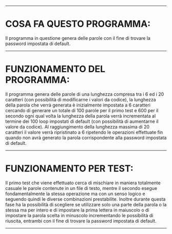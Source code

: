 
******************************************************************************************************************************************************
# COSA FA QUESTO PROGRAMMA:

Il programma in questione genera delle parole con il fine di trovare la password impostata di default.
******************************************************************************************************************************************************
# FUNZIONAMENTO DEL PROGRAMMA:

Il programma genera delle parole di una lunghezza compresa tra i 6 ed i 20 caratteri (con possibilità di modificarne i valori da codice), 
la lunghezza della parola che verrà generata è inizialmente impostata a 6 caratteri cercando di generare un totale di 100 parole per il primo test 
e 600 per il secondo ogni qual volta la lunghezza della parola verrà incrementata al termine dei 100 loop impostati di default 
(con possibilità di aumentarne il valore da codice). 
Al raggiungimento della lunghezza massima di 20 caratteri il valore verrà ripristinato a 6 ripetendo le operazioni effettuate 
fin quando non avrà generato la parola corrispondente alla password impostata di default.
******************************************************************************************************************************************************
# FUNZIONAMENTO PER TEST:

Il primo test che viene effettuato cerca di mischiare in maniera totalmente casuale le parole contenute in un file di testo, 
mentre il secondo esegue fondamentalmente la stessa operazione ma con un senso logico e seguendo quindi le diverse combinazioni prestabilite. 
Inoltre durante questa fase ha la possibilità di scegliere se utilizzare solo una parte della parola o la stessa ma per intero 
e di impostare la prima lettera in maiuscolo o di impostare la parola scelta in minuscolo incrementando le possibilità di riuscita, 
entrambi con il fine di trovare la password impostata di default.
******************************************************************************************************************************************************
